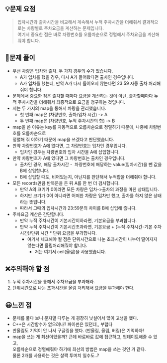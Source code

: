 ## 💡문제 요점

> 입차시간과 출차시간을 비교해서 계속해서 누적 주차시간을 더해줘서 결과적으로는 차량별로 주차요금을 계산하는 문제입니다.  
> 여기서 중요한 점은 바로 차량번호를 오름차순으로 정렬해서 주차요금을 계산해줘야 합니다.

## 🔎문제 풀이

-   우선 차량은 입차와 출차. 두 가지 경우의 수가 있습니다.
    -   A가 입차를 했을 경우, 다시 A가 들어왔다면 출차인 경우입니다.
    -   A가 입차를 했는데, 만약 A가 다시 들어오지 않는다면 23:59 자동 출차 처리해줘야 합니다.
-   문제에서 중요한 점은 출차할 때마다 요금을 계산하는 것이 아닌, 출차할때마다 누적 주차시간을 더해줘서 최종적으로 요금을 청구하는 것입니다.
-   저는 두 가지의 map을 통해서 차량을 관리했습니다.
    -   첫 번째 map은 (차량번호, 출차/입차 시간) -> A
    -   두 번째 map은 (차량번호, 누적 주차시간의 합) -> B
-   map을 쓴 이유는 key를 자동적으로 오름차순으로 정렬하기 때문에, 나중에 차량번호를 오름차순으로  
    정렬해 줘 야하기 때문에 map을 쓰겠다고 판단했습니다.
-   만약 차량번호가 A에 없다면, 그 차량번호는 입차인 경우입니다.
    -   입차인 경우는 차량번호와 입차 시간을 A에 삽입합니다.
-   만약 차량번호가 A에 있다면 그 차량번호는 출차인 경우입니다.
    -   출차인 경우, 해당 출차시간 -  차량번호에 해당하는 value(입차시간)을 뺀 값을 B에 삽입합니다.
    -   B에 삽입할 때도, 비어있는지, 아닌지를 판단해서 누적합을 더해줘야 합니다.
-   모든 records만큼 반복문을 돈 뒤 A를 한 번 더 검사합니다.
    -   만약 A의 크기가 0이라면 모든 차량은 입차->출차의 과정을 마친 상태입니다.
    -   하지만 크기가 0이 아니라면 어떠한 차량은 입차만 했고, 출차를 하지 않은 상태라는 뜻입니다.
    -   따라서 그때의 입차시간과 23:59분의 차이를 B에 삽입해 줍니다.
-   주차요금 계산은 간단합니다.
    -   만약 누적 주차시간이 기본시간이하라면, 기본요금을 부과합니다.
    -   만약 누적 주차시간이 기본시간초과라면, 기본요금 + (누적 주차시간-기본 주차시간)/단위 시간 \* 단위 요금을 부과합니다.
        -   여기서 체크해야 될 점은 단위시간으로 나눈 초과시간이 나누어 떨어지지 않는다면 올림처리해줘야 합니다.
            -   저는 여기서 ceil(올림)을 사용했습니다.

## ❌주의해야 할 점 

1.  누적 주차시간을 통해서 주차요금을 부과해라.
2.  단위시간으로 나눈 초과시간을 올림 처리해서 요금을 부과해야 한다.


## 😃느낀 점

-   문제를 풀다 보니 문자열 다루는 게 굉장히 낯설어서 많이 고생을 했다.
-   C++은 시간함수가 없으려나? 파이썬은 있던데,, 부럽다
-   반올림도 기억이 안 나서 구글링을 했다. (반올림, 올림, 버림)은 기억하자!
-   map을 쓰는 게 최선이었을까? 근데 바로바로 값에 접근하고, 업데이트해줄 수 있고,  
    오름차순으로 정렬해줘야 하기에 최선의 방법은 map을 쓰는 것인 거 같다.   
    물론 2개를 사용하는 것은 살짝 투머치 일수도..?
